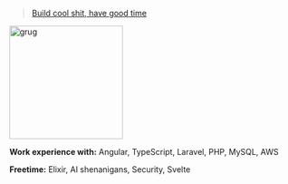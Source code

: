 > [Build cool shit, have good time](https://grugbrain.dev/)

<img src="https://user-images.githubusercontent.com/13486531/149399974-62f62945-2e06-45a3-a4e0-27b98d1d5cae.png" alt="grug" width="200">

**Work experience with:** Angular, TypeScript, Laravel, PHP, MySQL, AWS

**Freetime:** Elixir, AI shenanigans, Security, Svelte
